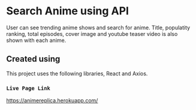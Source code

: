 # Search Anime using API

User can see trending anime shows and search for anime. Title, populatity ranking, total episodes, cover image and youtube teaser video is also shown with each anime.

## Created using

This project uses the following libraries, React and Axios.

### `Live Page Link`

https://animereplica.herokuapp.com/
